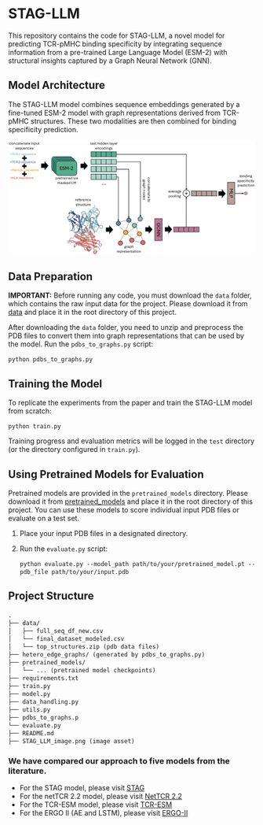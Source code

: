 # STAG-LLM

This repository contains the code for STAG-LLM, a novel model for predicting TCR-pMHC binding specificity by integrating sequence information from a pre-trained Large Language Model (ESM-2) with structural insights captured by a Graph Neural Network (GNN).

## Model Architecture

The STAG-LLM model combines sequence embeddings generated by a fine-tuned ESM-2 model with graph representations derived from TCR-pMHC structures. These two modalities are then combined for binding specificity prediction.

![STAG-LLM Architecture](STAG_LLM_image.png)

## Data Preparation

**IMPORTANT:** Before running any code, you must download the `data` folder, which contains the raw input data for the project. Please download it from [data](https://rice.box.com/s/xin5ogk1gfwm4wu9i96wsx0497vz0plz) and place it in the root directory of this project.

After downloading the `data` folder, you need to unzip and preprocess the PDB files to convert them into graph representations that can be used by the model.
Run the `pdbs_to_graphs.py` script:

   ```
   python pdbs_to_graphs.py
   
   ```

## Training the Model

To replicate the experiments from the paper and train the STAG-LLM model from scratch:

```
python train.py

```

Training progress and evaluation metrics will be logged in the `test` directory (or the directory configured in `train.py`).

## Using Pretrained Models for Evaluation

Pretrained models are provided in the `pretrained_models` directory. Please download it from [pretrained_models](https://rice.box.com/s/k2f0waqrj66a35lobhfcctz1fy3ges05) and place it in the root directory of this project. You can use these models to score individual input PDB files or evaluate on a test set.

1. Place your input PDB files in a designated directory.

2. Run the `evaluate.py` script:

   ```
   python evaluate.py --model_path path/to/your/pretrained_model.pt --pdb_file path/to/your/input.pdb
   
   ```

## Project Structure

```
.
├── data/
│   ├── full_seq_df_new.csv
│   └── final_dataset_modeled.csv
│   └── top_structures.zip (pdb data files)
├── hetero_edge_graphs/ (generated by pdbs_to_graphs.py)
├── pretrained_models/
│   └── ... (pretrained model checkpoints)
├── requirements.txt
├── train.py
├── model.py
├── data_handling.py
├── utils.py
├── pdbs_to_graphs.p
└── evaluate.py
├── README.md
├── STAG_LLM_image.png (image asset)
```

### We have compared our approach to five models from the literature. 
* For the STAG model, please visit [STAG](https://github.com/KavrakiLab/STAG_public)
* For the netTCR 2.2 model, please visit [NetTCR 2.2](https://github.com/mnielLab/NetTCR-2.2)
* For the TCR-ESM model, please visit [TCR-ESM](https://github.com/dhanjal-lab/tcr-esm)
* For the ERGO II (AE and LSTM), please visit [ERGO-II](https://github.com/IdoSpringer/ERGO-II)
